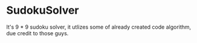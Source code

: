 # SudokuSolver
It's 9 * 9 sudoku solver, it utlizes some of already created code algorithm, due credit to those guys.
